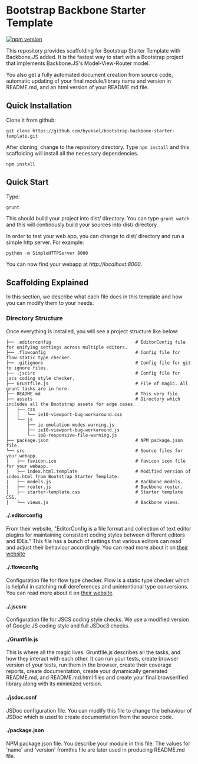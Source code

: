# Bootstrap Backbone Starter Template

[![npm version](https://badge.fury.io/js/node-module-with-unittests-template.svg)](https://badge.fury.io/js/node-module-with-unittests-template)

This repository provides scaffolding for Bootstrap Starter Template with Backbone.JS added. It is
the fastest way to start with a Bootstrap project that implements Backbone.JS's Model-View-Router
model.

You also get a fully automated document creation from source code, automatic updating of your final
module/library name and version in README.md, and an html version of your README.md file.

## Quick Installation

Clone it from github:
```
git clone https://github.com/byuksel/bootstrap-backbone-starter-template.git
```

After cloning, change to the repository directory. Type `npm install` and this scaffolding will install
all the necessary dependencies.
```
npm install
```

## Quick Start

Type:
```
grunt
```
This should build your project into dist/ directory. You can type ```grunt watch``` and this will continously build your sources into dist/ directory.

In order to test your web app, you can change to dist/ directory and run a simple http server. For example:
```
python -m SimpleHTTPServer 8000
```
You can now find your webapp at *http://localhost:8000*.

## Scaffolding Explained ##

In this section, we describe what each file does in this template and how you can modify them to your needs.

### Directory Structure

Once everything is installed, you will see a project structure like below:
```
├── .editorconfig                                # EditorConfig file for unifying settings across multiple editors.
├── .flowconfig                                  # Config file for flow static type checker.
├── .gitignore                                   # Config file for git to ignore files.
├── .jscsrc                                      # Config file for jscs coding style checker.
├── Gruntfile.js                                 # File of magic. All grunt tasks are in here.
├── README.md                                    # This very file.
├── assets                                       # Directory which includes all the Bootstrap assets for edge cases.
│   ├── css
│   │   └── ie10-viewport-bug-workaround.css
│   └── js
│       ├── ie-emulation-modes-warning.js
│       ├── ie10-viewport-bug-workaround.js
│       └── ie8-responsive-file-warning.js
├── package.json                                 # NPM package.json file.
└── src                                          # Source files for your webapp.
|   ├── favicon.ico                              # favicon icon file for your webapp.
|   ├── index.html.template                      # Modified version of index.html from Bootstrap Starter Template.
|   ├── models.js                                # Backbone models.
|   ├── router.js                                # Backbone router.
|   ├── starter-template.css                     # Starter template CSS.
|   └── views.js                                 # Backbone views.
```

#### ./.editorconfig

From their website, "EditorConfig is a file format and collection of text editor plugins for maintaining consistent coding styles between different editors and IDEs." This file has a bunch of settings that various editors can read and adjust their behaviour accordingly. You can read more about it on [their website](http://editorconfig.org)

#### ./.flowconfig

Configuration file for flow type checker. Flow is a static type checker which is helpful in catching null dereferences and unintentional type conversions. You can read more about it on [their website](http://flowtype.org).

#### ./.jscsrc

Configuration file for JSCS coding style checks. We use a modified version of Google JS coding style and full JSDoc3 checks.

#### ./Gruntfile.js

This is where all the magic lives. Gruntfile.js describes all the tasks, and how they interact
with each other. It can run your tests, create browser version of your tests, run them in
the browser, create their coverage reports, create documentation, create your dynamically
generated README.md, and README.md.html files and create your final browserified library along
with its minimized version.

#### ./jsdoc.conf

JSDoc configuration file. You can modify this file to change the behaviour of JSDoc which is used to create
documentation from the source code.

#### ./package.json

NPM package.json file. You describe your module in this file. The values for 'name' and 'version' fromthis file are later used in producing README.md file.
